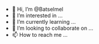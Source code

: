 - 👋 Hi, I’m @Batselmel
- 👀 I’m interested in ...
- 🌱 I’m currently learning ...
- 💞️ I’m looking to collaborate on ...
- 📫 How to reach me ...

<!---
Batselmel/Batselmel is a ✨ special ✨ repository because its `README.md` (this file) appears on your GitHub profile.
You can click the Preview link to take a look at your changes.
--->
